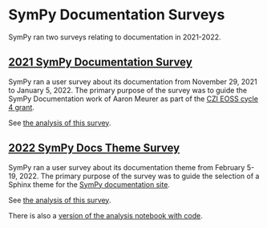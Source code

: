 # SymPy Documentation Surveys

SymPy ran two surveys relating to documentation in 2021-2022.

## [2021 SymPy Documentation Survey](2021-docs-survey.html)

SymPy ran a user survey about its documentation from November 29, 2021 to January 5, 2022. The primary purpose of the survey was to guide the SymPy Documentation work of Aaron Meurer as part of the [CZI EOSS cycle 4 grant](https://groups.google.com/g/sympy/c/vYsavewGj1w/m/CQKTSznPAgAJ).

See [the analysis of this survey](2021-docs-survey.html).

## [2022 SymPy Docs Theme Survey](2021-theme-survey.html)

SymPy ran a user survey about its documentation theme from February
5-19, 2022. The primary purpose of the survey was to guide the selection of a
Sphinx theme for the [SymPy documentation site](https://docs.sympy.org).

See [the analysis of this survey](2022-theme-survey.html).

There is also a [version of the analysis notebook with
code](2022-theme-survey-with-code.html).
